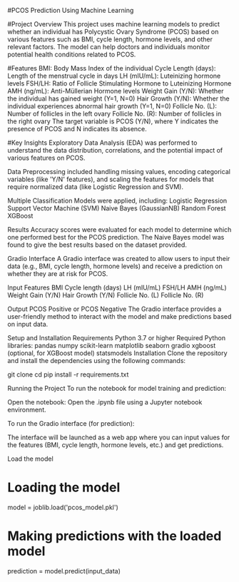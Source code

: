 #PCOS Prediction Using Machine Learning

#Project Overview
This project uses machine learning models to predict whether an individual has Polycystic Ovary Syndrome (PCOS) based on various features such as BMI, cycle length, hormone levels, and other relevant factors. The model can help doctors and individuals monitor potential health conditions related to PCOS.

#Features
BMI: Body Mass Index of the individual
Cycle Length (days): Length of the menstrual cycle in days
LH (mIU/mL): Luteinizing hormone levels
FSH/LH: Ratio of Follicle Stimulating Hormone to Luteinizing Hormone
AMH (ng/mL): Anti-Müllerian Hormone levels
Weight Gain (Y/N): Whether the individual has gained weight (Y=1, N=0)
Hair Growth (Y/N): Whether the individual experiences abnormal hair growth (Y=1, N=0)
Follicle No. (L): Number of follicles in the left ovary
Follicle No. (R): Number of follicles in the right ovary
The target variable is PCOS (Y/N), where Y indicates the presence of PCOS and N indicates its absence.

#Key Insights
Exploratory Data Analysis (EDA) was performed to understand the data distribution, correlations, and the potential impact of various features on PCOS.

Data Preprocessing included handling missing values, encoding categorical variables (like 'Y/N' features), and scaling the features for models that require normalized data (like Logistic Regression and SVM).

Multiple Classification Models were applied, including:
Logistic Regression
Support Vector Machine (SVM)
Naive Bayes (GaussianNB)
Random Forest
XGBoost

Results
Accuracy scores were evaluated for each model to determine which one performed best for the PCOS prediction.
The Naive Bayes model was found to give the best results based on the dataset provided.

Gradio Interface
A Gradio interface was created to allow users to input their data (e.g., BMI, cycle length, hormone levels) and receive a prediction on whether they are at risk for PCOS.

Input Features
BMI
Cycle length (days)
LH (mIU/mL)
FSH/LH
AMH (ng/mL)
Weight Gain (Y/N)
Hair Growth (Y/N)
Follicle No. (L)
Follicle No. (R)

Output
PCOS Positive or PCOS Negative
The Gradio interface provides a user-friendly method to interact with the model and make predictions based on input data.

Setup and Installation
Requirements
Python 3.7 or higher
Required Python libraries:
pandas
numpy
scikit-learn
matplotlib
seaborn
gradio
xgboost (optional, for XGBoost model)
statsmodels
Installation
Clone the repository and install the dependencies using the following commands:

git clone <repository-url>
cd <project-directory>
pip install -r requirements.txt

Running the Project
To run the notebook for model training and prediction:

Open the notebook:
Open the .ipynb file using a Jupyter notebook environment.

To run the Gradio interface (for prediction):

The interface will be launched as a web app where you can input values for the features (BMI, cycle length, hormone levels, etc.) and get predictions.

Load the model
# Loading the model
model = joblib.load('pcos_model.pkl')

# Making predictions with the loaded model
prediction = model.predict(input_data)

